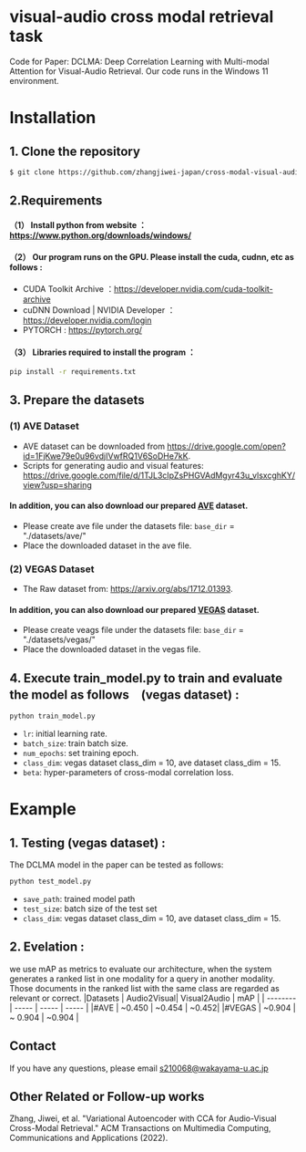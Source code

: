 # visual-audio cross modal retrieval task

Code for Paper: DCLMA: Deep Correlation Learning with Multi-modal Attention for Visual-Audio Retrieval. Our code runs in the Windows 11 environment.
# Installation
## 1. Clone the repository
```bash
$ git clone https://github.com/zhangjiwei-japan/cross-modal-visual-audio-retrieval.git
```
## 2.Requirements
#### （1） Install python from website ：https://www.python.org/downloads/windows/
#### （2） Our program runs on the GPU. Please install the cuda, cudnn, etc as follows : 
- CUDA Toolkit Archive ：https://developer.nvidia.com/cuda-toolkit-archive
- cuDNN Download | NVIDIA Developer ：https://developer.nvidia.com/login
- PYTORCH : https://pytorch.org/
#### （3） Libraries required to install the program ：
```bash
pip install -r requirements.txt
```
## 3. Prepare the datasets
### (1) AVE Dataset 
- AVE dataset can be downloaded from https://drive.google.com/open?id=1FjKwe79e0u96vdjIVwfRQ1V6SoDHe7kK.
- Scripts for generating audio and visual features: https://drive.google.com/file/d/1TJL3cIpZsPHGVAdMgyr43u_vlsxcghKY/view?usp=sharing
#### In addition, you can also download our prepared [AVE](https://drive.google.com/file/d/14Qdprd8_9cdih3QDN726kJTzaoo9Y8Y-/view?usp=sharing) dataset.
- Please create ave file under the datasets file: `base_dir` = "./datasets/ave/"
- Place the downloaded dataset in the ave file. 
### (2) VEGAS Dataset 
- The Raw dataset from: https://arxiv.org/abs/1712.01393.
#### In addition, you can also download our prepared [VEGAS](https://drive.google.com/file/d/142VXU9-3P2HcaCWCQVlezRGJguGnHeHD/view?usp=sharing) dataset. 
- Please create veags file under the datasets file: `base_dir` = "./datasets/vegas/"
- Place the downloaded dataset in the vegas file. 
## 4. Execute train_model.py to train and evaluate the model as follows　(vegas dataset) :
```bash
python train_model.py
```
- `lr`: initial learning rate.
- `batch_size`: train batch size.
- `num_epochs`: set training epoch.
- `class_dim`: vegas dataset class_dim = 10, ave dataset class_dim = 15. 
- `beta`: hyper-parameters of cross-modal correlation loss.
# Example
## 1. Testing (vegas dataset) :
The DCLMA model in the paper can be tested as follows:
```bash
python test_model.py
```
- `save_path`: trained model path
- `test_size`: batch size of the test set
- `class_dim`: vegas dataset class_dim = 10, ave dataset class_dim = 15. 
## 2. Evelation : 
we use mAP as metrics to evaluate our architecture, when the system generates a ranked list in one modality for a query in another modality. Those documents in the ranked list with the same class are regarded as relevant or correct.
|Datasets    | Audio2Visual| Visual2Audio  | mAP |
| --------   | -----    | -----  |  -----  |
|#AVE      | ~0.450  | ~0.454 | ~0.452| 
|#VEGAS  | ~0.904 | ~ 0.904  | ~0.904 | 
## Contact
If you have any questions, please email s210068@wakayama-u.ac.jp
## Other Related or Follow-up works
Zhang, Jiwei, et al. "Variational Autoencoder with CCA for Audio-Visual Cross-Modal Retrieval." ACM Transactions on Multimedia Computing, Communications and Applications (2022).
